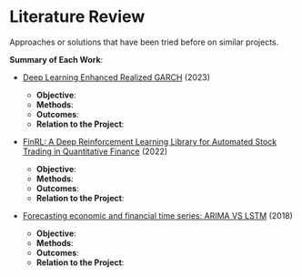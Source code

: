 # Literature Review

Approaches or solutions that have been tried before on similar projects.

**Summary of Each Work**:

- [Deep Learning Enhanced Realized GARCH](https://arxiv.org/abs/2302.08002) (2023)
  - **Objective**:
  - **Methods**:
  - **Outcomes**:
  - **Relation to the Project**:

- [FinRL: A Deep Reinforcement Learning Library for Automated Stock Trading in Quantitative Finance](https://arxiv.org/abs/2011.09607) (2022)
  - **Objective**:
  - **Methods**:
  - **Outcomes**:
  - **Relation to the Project**:

- [Forecasting economic and financial time series: ARIMA VS LSTM](https://arxiv.org/abs/1803.06386) (2018)
  - **Objective**:
  - **Methods**:
  - **Outcomes**:
  - **Relation to the Project**:

